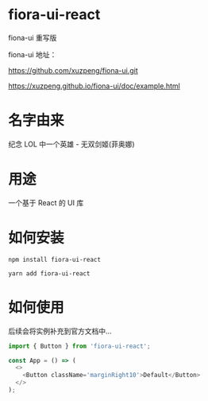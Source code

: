 # fiora-ui-react

fiona-ui 重写版

fiona-ui 地址：

https://github.com/xuzpeng/fiona-ui.git

https://xuzpeng.github.io/fiona-ui/doc/example.html

# 名字由来

纪念 LOL 中一个英雄 - 无双剑姬(菲奥娜)

# 用途

一个基于 React 的 UI 库

# 如何安装

```npm install fiora-ui-react```

```yarn add fiora-ui-react```

# 如何使用

后续会将实例补充到官方文档中...

```typescript jsx
import { Button } from 'fiora-ui-react';

const App = () => (
  <>
    <Button className='marginRight10'>Default</Button>
  </>
);
```


